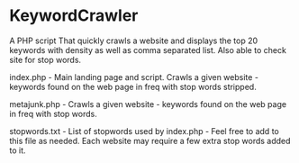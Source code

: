 # KeywordCrawler
A PHP script That quickly crawls a website and displays the top 20 keywords with density as well as comma 
separated list. Also able to check site for stop words.

index.php - Main landing page and script. Crawls a given website - keywords found on the web page in freq 
with stop words stripped.

metajunk.php - Crawls a given website - keywords found on the web page in freq with stop words.

stopwords.txt - List of stopwords used by index.php - Feel free to add to this file as needed. 
Each website may require a few extra stop words added to it. 
